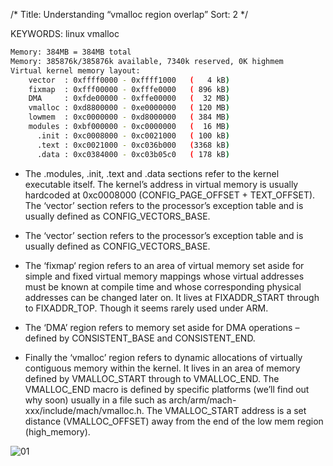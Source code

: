 /*
  Title: Understanding “vmalloc region overlap”
  Sort: 2
  */

KEYWORDS: linux vmalloc

```sh
Memory: 384MB = 384MB total
Memory: 385876k/385876k available, 7340k reserved, 0K highmem
Virtual kernel memory layout:
    vector  : 0xffff0000 - 0xffff1000   (   4 kB)
    fixmap  : 0xfff00000 - 0xfffe0000   ( 896 kB)
    DMA     : 0xfde00000 - 0xffe00000   (  32 MB)
    vmalloc : 0xd8800000 - 0xe0000000   ( 120 MB)
    lowmem  : 0xc0000000 - 0xd8000000   ( 384 MB)
    modules : 0xbf000000 - 0xc0000000   (  16 MB)
      .init : 0xc0008000 - 0xc0021000   ( 100 kB)
      .text : 0xc0021000 - 0xc036b000   (3368 kB)
      .data : 0xc0384000 - 0xc03b05c0   ( 178 kB)
```

- The .modules, .init, .text and .data sections refer to the kernel executable itself. The kernel’s address in virtual memory is usually hardcoded at 0xc0008000 (CONFIG_PAGE_OFFSET + TEXT_OFFSET). The ‘vector’ section refers to the processor’s exception table and is usually defined as CONFIG_VECTORS_BASE.

- The ‘vector’ section refers to the processor’s exception table and is usually defined as CONFIG_VECTORS_BASE.

- The ‘fixmap‘ region refers to an area of virtual memory set aside for simple and fixed virtual memory mappings whose virtual addresses must be known at compile time and whose corresponding physical addresses can be changed later on. It lives at FIXADDR_START through to FIXADDR_TOP. Though it seems rarely used under ARM.

- The ‘DMA’ region refers to memory set aside for DMA operations – defined by CONSISTENT_BASE and CONSISTENT_END.

- Finally the ‘vmalloc’ region refers to dynamic allocations of virtually contiguous memory within the kernel. It lives in an area of memory defined by VMALLOC_START through to VMALLOC_END. The VMALLOC_END macro is defined by specific platforms (we’ll find out why soon) usually in a file such as arch/arm/mach-xxx/include/mach/vmalloc.h. The VMALLOC_START address is a set distance (VMALLOC_OFFSET) away from the end of the low mem region (high_memory).


![01](%image_url%/2017/2017012401.jpg)